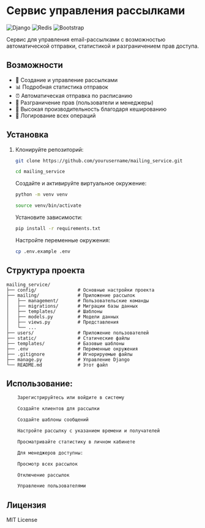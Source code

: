 # Сервис управления рассылками

![Django](https://img.shields.io/badge/Django-092E20?style=for-the-badge&logo=django&logoColor=white)
![Redis](https://img.shields.io/badge/Redis-DC382D?style=for-the-badge&logo=redis&logoColor=white)
![Bootstrap](https://img.shields.io/badge/Bootstrap-563D7C?style=for-the-badge&logo=bootstrap&logoColor=white)

Сервис для управления email-рассылками с возможностью автоматической отправки, статистикой и разграничением прав доступа.

## Возможности

- 📧 Создание и управление рассылками
- 📊 Подробная статистика отправок
- ⏰ Автоматическая отправка по расписанию
- 🔐 Разграничение прав (пользователи и менеджеры)
- 🚀 Высокая производительность благодаря кешированию
- 📝 Логирование всех операций

## Установка

1. Клонируйте репозиторий:
   ```bash
   git clone https://github.com/yourusername/mailing_service.git
   ```
   ```bash
   cd mailing_service
   ```
    Создайте и активируйте виртуальное окружение:

    ```bash
    python -m venv venv
    ```
    ```bash
    source venv/bin/activate
    ```
    Установите зависимости:
    ```bash
    pip install -r requirements.txt
    ```
    Настройте переменные окружения:
    ```bash
    cp .env.example .env
    ```

## Структура проекта
```
mailing_service/
├── config/               # Основные настройки проекта
├── mailing/              # Приложение рассылок
│   ├── management/       # Пользовательские команды
│   ├── migrations/       # Миграции базы данных
│   ├── templates/        # Шаблоны
│   ├── models.py         # Модели данных
│   ├── views.py          # Представления
│   └── ...
├── users/                # Приложение пользователей
├── static/               # Статические файлы
├── templates/            # Базовые шаблоны
├── .env                  # Переменные окружения
├── .gitignore            # Игнорируемые файлы
├── manage.py             # Управление Django
└── README.md             # Этот файл
```
## Использование:
```bash
    Зарегистрируйтесь или войдите в систему

    Создайте клиентов для рассылки

    Создайте шаблоны сообщений

    Настройте рассылку с указанием времени и получателей

    Просматривайте статистику в личном кабинете

    Для менеджеров доступны:

    Просмотр всех рассылок

    Отключение рассылок

    Управление пользователями
```

## Лицензия
MIT License
